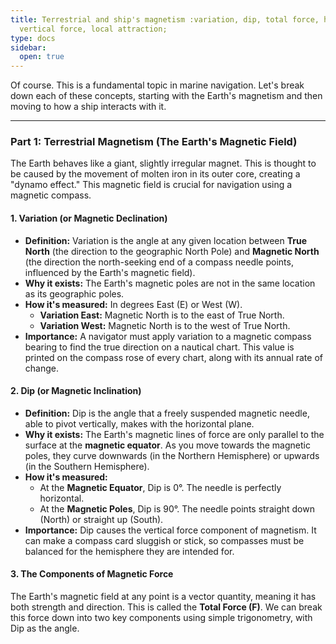 ```yaml
---
title: Terrestrial and ship's magnetism :variation, dip, total force, horizontal force,
  vertical force, local attraction;
type: docs
sidebar:
  open: true
---
```


Of course. This is a fundamental topic in marine navigation. Let's break down each of these concepts, starting with the Earth's magnetism and then moving to how a ship interacts with it.

---

### Part 1: Terrestrial Magnetism (The Earth's Magnetic Field)

The Earth behaves like a giant, slightly irregular magnet. This is thought to be caused by the movement of molten iron in its outer core, creating a "dynamo effect." This magnetic field is crucial for navigation using a magnetic compass.

#### 1. Variation (or Magnetic Declination)

*   **Definition:** Variation is the angle at any given location between **True North** (the direction to the geographic North Pole) and **Magnetic North** (the direction the north-seeking end of a compass needle points, influenced by the Earth's magnetic field).
*   **Why it exists:** The Earth's magnetic poles are not in the same location as its geographic poles.
*   **How it's measured:** In degrees East (E) or West (W).
    *   **Variation East:** Magnetic North is to the east of True North.
    *   **Variation West:** Magnetic North is to the west of True North.
*   **Importance:** A navigator must apply variation to a magnetic compass bearing to find the true direction on a nautical chart. This value is printed on the compass rose of every chart, along with its annual rate of change.

#### 2. Dip (or Magnetic Inclination)

*   **Definition:** Dip is the angle that a freely suspended magnetic needle, able to pivot vertically, makes with the horizontal plane.
*   **Why it exists:** The Earth's magnetic lines of force are only parallel to the surface at the **magnetic equator**. As you move towards the magnetic poles, they curve downwards (in the Northern Hemisphere) or upwards (in the Southern Hemisphere).
*   **How it's measured:**
    *   At the **Magnetic Equator**, Dip is 0°. The needle is perfectly horizontal.
    *   At the **Magnetic Poles**, Dip is 90°. The needle points straight down (North) or straight up (South).
*   **Importance:** Dip causes the vertical force component of magnetism. It can make a compass card sluggish or stick, so compasses must be balanced for the hemisphere they are intended for.

#### 3. The Components of Magnetic Force

The Earth's magnetic field at any point is a vector quantity, meaning it has both strength and direction. This is called the **Total Force (F)**. We can break this force down into two key components using simple trigonometry, with Dip as the angle.

